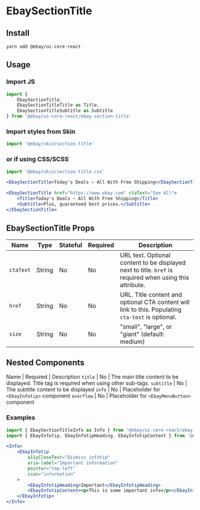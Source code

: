# EbaySectionTitle

## Install
```shell
yarn add @ebay/ui-core-react
```

## Usage

### Import JS
```jsx
import {
    EbaySectionTitle,
    EbaySectionTitleTitle as Title,
    EbaySectionTitleSubtitle as Subtitle
} from '@ebay/ui-core-react/ebay-section-title'
```

### Import styles from Skin
```jsx
import '@ebay/skin/section-title'
```

### or if using CSS/SCSS
```jsx
import '@ebay/skin/section-title.css'
```

```jsx
<EbaySectionTitle>Today's Deals – All With Free Shipping</EbaySectionTitle>

<EbaySectionTitle href="https://www.ebay.com" ctaText="See All">
    <Title>Today's Deals – All With Free Shipping</Title>
    <Subtitle>Plus, guaranteed best prices.</Subtitle>
</EbaySectionTitle>
```

## EbaySectionTitle Props

Name | Type | Stateful | Required | Description
--- | --- | --- | --- | ---
`ctaText` | String | No | No | URL text. Optional content to be displayed next to title. `href` is required when using this attribute.
`href` | String | No | No | URL. Title content and optional CTA content will link to this. Populating `cta-text` is optional.
`size` | String | No | No | "small", "large", or "giant" (default: medium)

## Nested Components
Name | Required | Description
`title` | No | The main title content to be displayed. Title tag is required when using other sub-tags.
`subtitle` | No | The subtitle content to be displayed
`info` | No | Placeholder for `<EbayInfotip>` component
`overflow` | No | Placeholder for `<EbayMenuButton>` component

### Examples

```jsx
import { EbaySectionTitleInfo as Info } from '@ebay/ui-core-react/ebay-section-title'
import { EbayInfotip, EbayInfotipHeading, EbayInfotipContent } from '@ebay/ui-core-react/ebay-infotip'

<Info>
    <EbayInfotip
        a11yCloseText="Dismiss infotip"
        aria-label="Important information"
        pointer="top-left"
        icon="information"
    >
        <EbayInfotipHeading>Important</EbayInfotipHeading>
        <EbayInfotipContent><p>This is some important info</p></EbayInfotipContent>
    </EbayInfotip>
</Info>
```
